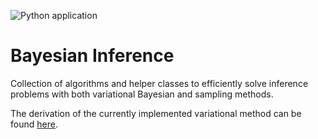 ![Python application](https://github.com/BAMresearch/BayesianInference/workflows/Python%20application/badge.svg?branch=master)

# Bayesian Inference
Collection of algorithms and helper classes to efficiently solve inference problems with both variational Bayesian and sampling methods.

The derivation of the currently implemented variational method can be found [here](https://bayesianinference.readthedocs.io/en/latest/).
